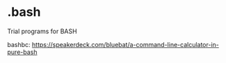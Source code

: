 # .bash
Trial programs for BASH

bashbc: https://speakerdeck.com/bluebat/a-command-line-calculator-in-pure-bash
